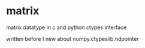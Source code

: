 matrix
======

matrix datatype in c and python ctypes interface

written before I new about numpy.ctypeslib.ndpointer
